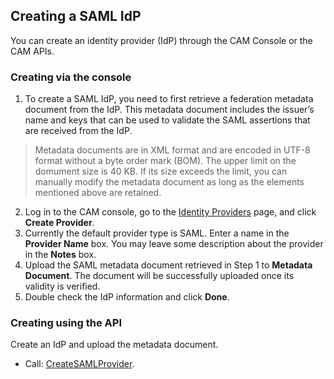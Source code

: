 ## Creating a SAML IdP

You can create an identity provider (IdP) through the CAM Console or the CAM APIs.

### Creating via the console

1. To create a SAML IdP, you need to first retrieve a federation metadata document from the IdP. This metadata document includes the issuer’s name and keys that can be used to validate the SAML assertions that are received from the IdP.
> Metadata documents are in XML format and are encoded in UTF-8 format without a byte order mark (BOM). The upper limit on the domument size is 40 KB. If its size exceeds the limit, you can manually modify the metadata document as long as the elements mentioned above are retained.
2. Log in to the CAM console, go to the [Identity Providers](https://console.cloud.tencent.com/cam/idp) page, and click **Create Provider**.
3. Currently the default provider type is SAML. Enter a name in the **Provider Name** box. You may leave some description about the provider in the **Notes** box.
4. Upload the SAML metadata document retrieved in Step 1 to **Metadata Document**. The document will be successfully uploaded once its validity is verified.
5. Double check the IdP information and click **Done**.

### Creating using the API

Create an IdP and upload the metadata document.
- Call: [CreateSAMLProvider](https://intl.cloud.tencent.com/document/product/598/32237).
